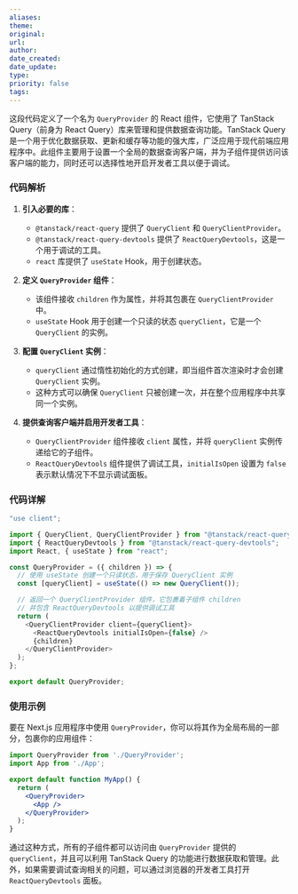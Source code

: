 ```yaml
---
aliases: 
theme: 
original: 
url: 
author: 
date_created: 
date_update: 
type: 
priority: false
tags:
---
```

这段代码定义了一个名为 `QueryProvider` 的 React 组件，它使用了 TanStack Query（前身为 React Query）库来管理和提供数据查询功能。TanStack Query 是一个用于优化数据获取、更新和缓存等功能的强大库，广泛应用于现代前端应用程序中。此组件主要用于设置一个全局的数据查询客户端，并为子组件提供访问该客户端的能力，同时还可以选择性地开启开发者工具以便于调试。

### 代码解析

1. **引入必要的库**：
   - `@tanstack/react-query` 提供了 `QueryClient` 和 `QueryClientProvider`。
   - `@tanstack/react-query-devtools` 提供了 `ReactQueryDevtools`，这是一个用于调试的工具。
   - `react` 库提供了 `useState` Hook，用于创建状态。

2. **定义 `QueryProvider` 组件**：
   - 该组件接收 `children` 作为属性，并将其包裹在 `QueryClientProvider` 中。
   - `useState` Hook 用于创建一个只读的状态 `queryClient`，它是一个 `QueryClient` 的实例。

3. **配置 `QueryClient` 实例**：
   - `queryClient` 通过惰性初始化的方式创建，即当组件首次渲染时才会创建 `QueryClient` 实例。
   - 这种方式可以确保 `QueryClient` 只被创建一次，并在整个应用程序中共享同一个实例。

4. **提供查询客户端并启用开发者工具**：
   - `QueryClientProvider` 组件接收 `client` 属性，并将 `queryClient` 实例传递给它的子组件。
   - `ReactQueryDevtools` 组件提供了调试工具，`initialIsOpen` 设置为 `false` 表示默认情况下不显示调试面板。

### 代码详解

```javascript
"use client";

import { QueryClient, QueryClientProvider } from "@tanstack/react-query";
import { ReactQueryDevtools } from "@tanstack/react-query-devtools";
import React, { useState } from "react";

const QueryProvider = ({ children }) => {
  // 使用 useState 创建一个只读状态，用于保存 QueryClient 实例
  const [queryClient] = useState(() => new QueryClient());

  // 返回一个 QueryClientProvider 组件，它包裹着子组件 children
  // 并包含 ReactQueryDevtools 以提供调试工具
  return (
    <QueryClientProvider client={queryClient}>
      <ReactQueryDevtools initialIsOpen={false} />
      {children}
    </QueryClientProvider>
  );
};

export default QueryProvider;
```

### 使用示例

要在 Next.js 应用程序中使用 `QueryProvider`，你可以将其作为全局布局的一部分，包裹你的应用组件：

```jsx
import QueryProvider from './QueryProvider';
import App from './App';

export default function MyApp() {
  return (
    <QueryProvider>
      <App />
    </QueryProvider>
  );
}
```

通过这种方式，所有的子组件都可以访问由 `QueryProvider` 提供的 `queryClient`，并且可以利用 TanStack Query 的功能进行数据获取和管理。此外，如果需要调试查询相关的问题，可以通过浏览器的开发者工具打开 `ReactQueryDevtools` 面板。